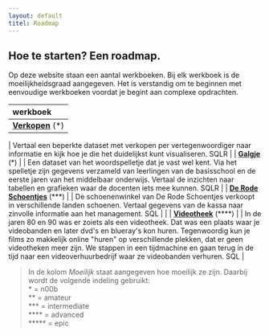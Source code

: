 ```yaml
---
layout: default
titel: Roadmap
---
```


## Hoe te starten? Een roadmap.

Op deze website staan een aantal werkboeken. Bij elk werkboek is de moeilijkheidsgraad aangegeven. Het is verstandig om te beginnen met eenvoudige werkboeken voordat je begint aan complexe opdrachten.

| **werkboek**                                            |
| :------------------------------------------------------ |
| [**Verkopen**](/oefening/verkopen-visualiseren.md) (\*) |

| Vertaal een beperkte dataset met verkopen per vertegenwoordiger naar informatie en kijk hoe je die het duidelijkst kunt visualiseren.
<span class="pills"><span class="pill">SQL</span><span class="pill">R</span></span> |
| [**Galgje**](/oefening/galgje.md) (\*) |
| Een dataset van het woordspelletje dat je vast wel kent. Via het spelletje zijn gegevens verzameld van leerlingen van de basisschool en de eerste jaren van het middelbaar onderwijs. Vertaal de inzichten naar tabellen en grafieken waar de docenten iets mee kunnen. <span class="pills"><span class="pill">SQL</span><span class="pill">R</span></span> |
| [**De Rode Schoentjes**](/oefening/de-rode-schoentjes.md) (\*\*\*) |
| De schoenenwinkel van De Rode Schoentjes verkoopt in verschillende landen schoenen. Vertaal gegevens van de kassa naar zinvolle informatie aan het management. <span class="pills"><span class="pill">SQL</span></span> | |
| [**Videotheek**](/oefening/videotheek.md) (\*\*\*\*) |
| In de jaren 80 en 90 was er zoiets als een videotheek. Dat was een plaats waar je videobanden en later dvd's en blueray's kon huren. Tegenwoordig kun je films zo makkelijk online "huren" op verschillende plekken, dat er geen videotheken meer zijn. We stappen in een tijdmachine en gaan terug in de tijd naar een videoverhuurbedrijf waar ze videobanden verhuren.
<span class="pills"><span class="pill">SQL</span></span> |

> In de kolom _Moeilijk_ staat aangegeven hoe moeilijk ze zijn. Daarbij wordt de volgende indeling gebruikt: \
> \* = n00b  
>  \*\* = amateur  
>  \*\*\* = intermediate  
>  \*\*\*\* = advanced  
>  \*\*\*\*\* = epic
